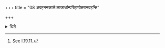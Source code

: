 +++
title = "08 अवहननकाले लाजार्थान्परिहाप्येतरानवहन्ति"

+++

<details><summary>थिते</summary>

8. At the time of pounding,[^1] he pounds all the grains excluding those to be used for preparing the fried grains.  

[^1]: See I.19.11.  
</details>

